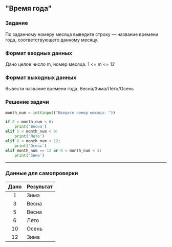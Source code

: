 ## "Время года"

### Задание

По заданному номеру месяца выведите строку — название времени года, соответствующего данному месяцу.

### Формат входных данных

Дано целое число m, номер месяца. 1 <= m <= 12

### Формат выходных данных

Вывести название времени года. Весна/Зима/Лето/Осень

### Решение задачи

```python
month_num = int(input("Введите номер месяца: "))

if 2 < month_num < 6:
    print('Весна')
elif 5 < month_num < 9:
    print('Лето')
elif 8 < month_num < 12:
    print('Осень')
elif month_num == 12 or 0 < month_num < 3:
    print('Зима')
```

---

### Данные для самопроверки

| Дано | Результат |
| :---: | --- |
|    1    | Зима |
|    3    | Весна  |
|    5    | Весна  |
|    6    | Лето  |
|    10    | Осень  |
|    12    | Зима  |
